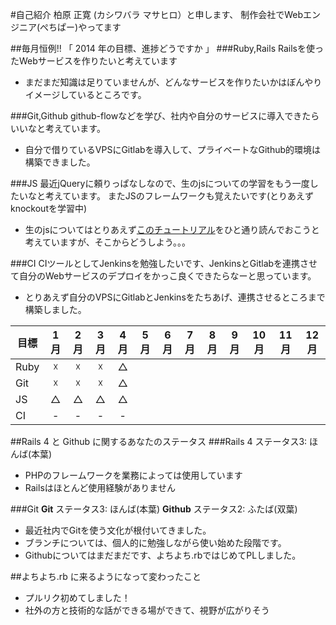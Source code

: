 #自己紹介
柏原 正寛 (カシワバラ マサヒロ）と申します、
制作会社でWebエンジニア(ぺちぱー)やってます

##毎月恒例!! 「 2014 年の目標、進捗どうですか 」
###Ruby,Rails
Railsを使ったWebサービスを作りたいと考えています
- まだまだ知識は足りていませんが、どんなサービスを作りたいかはぼんやりイメージしているところです。

###Git,Github
github-flowなどを学び、社内や自分のサービスに導入できたらいいなと考えています。

- 自分で借りているVPSにGitlabを導入して、プライベートなGithub的環境は構築できました。

###JS
最近jQueryに頼りっぱなしなので、生のjsについての学習をもう一度したいなと考えています。
またJSのフレームワークも覚えたいです(とりあえずknockoutを学習中)

- 生のjsについてはとりあえず[このチュートリアル](http://www.xenophy.com/product/sencha/sencha-Learning-place "チュートリアル")をひと通り読んでおこうと考えていますが、そこからどうしよう。。。

###CI
CIツールとしてJenkinsを勉強したいです、JenkinsとGitlabを連携させて自分のWebサービスのデプロイをかっこ良くできたらなーと思っています。

- とりあえず自分のVPSにGitlabとJenkinsをたちあげ、連携させるところまで構築しました。

| 目標 | 1月 | 2月 | 3月 | 4月 | 5月 | 6月 | 7月 | 8月 | 9月 | 10月 | 11月 | 12月 |
| ---- |:---:|:---:|:---:|:---:|:---:|:---:|:---:|:---:|:---:|:---:|:---:|:---:|
|Ruby|☓|☓|☓|△|||||||||
|Git|☓|☓|☓|△|||||||||
|JS|△|△|△|△|||||||||
|CI|-|-|-|-|||||||||


##Rails 4 と Github に関するあなたのステータス
###Rails 4
ステータス3: ほんば(本葉)
- PHPのフレームワークを業務によっては使用しています
- Railsはほとんど使用経験がありません

###Git
**Git** ステータス3: ほんば(本葉)
**Github** ステータス2: ふたば(双葉)
- 最近社内でGitを使う文化が根付いてきました。
- ブランチについては、個人的に勉強しながら使い始めた段階です。
- Githubについてはまだまだです、よちよち.rbではじめてPLしました。

##よちよち.rb に来るようになって変わったこと
- プルリク初めてしました！
- 社外の方と技術的な話ができる場ができて、視野が広がりそう
